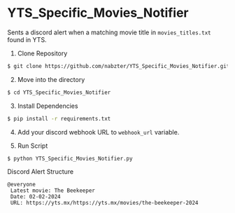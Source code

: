 # YTS_Specific_Movies_Notifier

Sents a discord alert when a matching movie title in `movies_titles.txt` found in YTS.

1. Clone Repository

```sh
$ git clone https://github.com/nabzter/YTS_Specific_Movies_Notifier.git
```

2. Move into the directory

```sh
$ cd YTS_Specific_Movies_Notifier
```

3. Install Dependencies
```sh
$ pip install -r requirements.txt
```

4. Add your discord webhook URL to `webhook_url` variable.

5. Run Script
```sh
$ python YTS_Specific_Movies_Notifier.py
```

Discord Alert Structure
```
@everyone
 Latest movie: The Beekeeper
 Date: 02-02-2024
 URL: https://yts.mx/https://yts.mx/movies/the-beekeeper-2024
```
